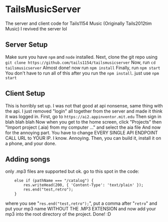 # TailsMusicServer
The server and client code for Tails1154 Music (Originally Tails2012tim Music)
I revived the server lol
## Server Setup
Make sure you have `npm` and `node` installed.
Next, clone the git repo using `git clone https://github.com/tails1154/tailsmusicserver`
Now, run `cd tailsmusicserver`
Almost done! now run `npm install`
Finally, run `npm start`
You don't have to run all of this after you run the `npm install`. just use `npm start`
## Client Setup
This is horribly set up. I was not that good at api nonsense, same thing with the api. I just removed "login" all together from the server and made it think it was logged in.
First, go to `https://ai2.appinventor.mit.edu`
Then sign in blah blah blah
Now when you get to the home screen, click "Projects" then "Import project (.aia) from my computer ..." and select the aia file
And now for the annoying part. You have to change EVERY SINGLE API ENDPOINT CALL URL to YOUR IP. I know. Annoying.
Then, you can build it, install it on a phone, and your done.
## Adding songs
only .mp3 files are supported but ok.
go to this spot in the code:
```
    else if (pathName === "/catalog") {
        res.writeHead(200, { 'Content-Type': 'text/plain' });
        res.end("test,retro");
    }
```
where you see "`res.end("test,retro");`", put a comma after "`retro`" and put your mp3 name WITHOUT THE .MP3 EXTENSION
and now add your mp3 into the root directory of the project.
Done! :D
